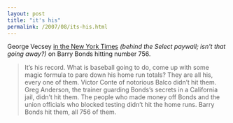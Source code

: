 ```yaml
---
layout: post
title: "it's his"
permalink: /2007/08/its-his.html
---
```


George Vecsey [in the New York Times](http://select.nytimes.com/2007/08/08/sports/baseball/08vecsey.html?_r=1) _(behind the Select paywall; isn't that going away?)_ on Barry Bonds hitting number 756.

> It’s his record. What is baseball going to do, come up with some magic formula to pare down his home run totals? They are all his, every one of them. Victor Conte of notorious Balco didn’t hit them. Greg Anderson, the trainer guarding Bonds’s secrets in a California jail, didn’t hit them. The people who made money off Bonds and the union officials who blocked testing didn’t hit the home runs. Barry Bonds hit them, all 756 of them.